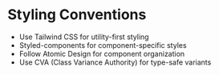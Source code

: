 # Styling Conventions

- Use Tailwind CSS for utility-first styling
- Styled-components for component-specific styles
- Follow Atomic Design for component organization
- Use CVA (Class Variance Authority) for type-safe variants